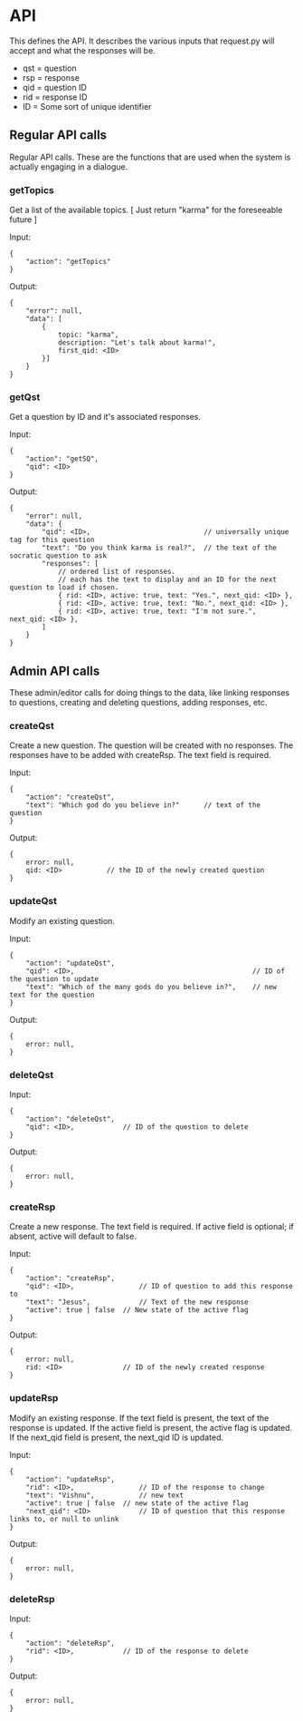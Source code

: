
# API

This defines the API.
It describes the various inputs that request.py will accept and what the responses
will be.

* qst = question
* rsp = response
* qid = question ID
* rid = response ID
* ID = Some sort of unique identifier



## Regular API calls

Regular API calls.
These are the functions that are used when the system is actually engaging in a
dialogue.


### getTopics

Get a list of the available topics.  [ Just return "karma" for the foreseeable future ]

Input:

	{
		"action": "getTopics"
	}

Output:

	{
		"error": null,
		"data": [
			{
				topic: "karma",	
				description: "Let's talk about karma!",
				first_qid: <ID>
			}]
		}
	}


### getQst

Get a question by ID and it's associated responses.

Input:

	{
		"action": "getSQ",
		"qid": <ID>
	}

Output:

	{
		"error": null,
		"data": {
			"qid": <ID>,		                    // universally unique tag for this question
			"text": "Do you think karma is real?",	// the text of the socratic question to ask
			"responses": [	
				// ordered list of responses.
				// each has the text to display and an ID for the next question to load if chosen.
				{ rid: <ID>, active: true, text: "Yes.", next_qid: <ID> },
				{ rid: <ID>, active: true, text: "No.", next_qid: <ID> },
				{ rid: <ID>, active: true, text: "I'm not sure.", next_qid: <ID> },
			]
		}
	}


## Admin API calls

These admin/editor calls for doing things to the data, like linking responses to questions, 
creating and deleting questions, adding responses, etc.


### createQst

Create a new question.
The question will be created with no responses.
The responses have to be added with createRsp.
The text field is required.

Input:

	{
		"action": "createQst",
		"text": "Which god do you believe in?"		// text of the question
	}

Output:

	{
		error: null,
		qid: <ID>			// the ID of the newly created question
	}


### updateQst

Modify an existing question.

Input:

	{
		"action": "updateQst",
		"qid": <ID>,						                    // ID of the question to update
		"text": "Which of the many gods do you believe in?",	// new text for the question
	}

Output:

	{
		error: null,
	}


### deleteQst

Input:

	{
		"action": "deleteQst",
		"qid": <ID>,			// ID of the question to delete
	}

Output:

	{
		error: null,
	}


### createRsp

Create a new response.
The text field is required.
If active field is optional; if absent, active will default to false.

Input:

	{
		"action": "createRsp",
		"qid": <ID>,				// ID of question to add this response to
		"text": "Jesus",			// Text of the new response
		"active": true | false	// New state of the active flag
	}

Output:

	{
		error: null,
		rid: <ID>				// ID of the newly created response
	}


### updateRsp

Modify an existing response.
If the text field is present, the text of the response is updated.
If the active field is present, the active flag is updated.
If the next_qid field is present, the next_qid ID is updated.

Input:

	{
		"action": "updateRsp",
		"rid": <ID>,				// ID of the response to change
		"text": "Vishnu",			// new text
		"active": true | false	// new state of the active flag
		"next_qid": <ID>			// ID of question that this response links to, or null to unlink
	}

Output:

	{
		error: null,
	}


### deleteRsp

Input:

	{
		"action": "deleteRsp",
		"rid": <ID>,			// ID of the response to delete
	}

Output:

	{
		error: null,
	}


